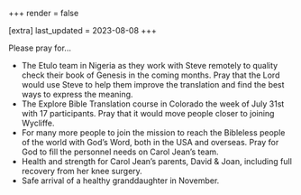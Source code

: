 +++
render = false

[extra]
last_updated = 2023-08-08
+++

Please pray for...

- The Etulo team in Nigeria as they work with Steve remotely to quality check their book of Genesis in the coming months. Pray that the Lord would use Steve to help them improve the translation and find the best ways to express the meaning.
- The Explore Bible Translation course in Colorado the week of July 31st with 17 participants. Pray that it would move people closer to joining Wycliffe.
- For many more people to join the mission to reach the Bibleless people of the world with God’s Word, both in the USA and overseas. Pray for God to fill the personnel needs on Carol Jean’s team.
- Health and strength for Carol Jean’s parents, David & Joan, including full recovery from her knee surgery.
- Safe arrival of a healthy granddaughter in November.
